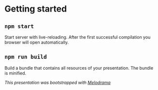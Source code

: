 # Getting started

## `npm start`

Start server with live-reloading. After the first successful compilation you browser will open automatically.

## `npm run build`

Build a bundle that contains all resources of your presentation. The bundle is minified.


*This presentation was bootstrapped with [Melodrama](https://github.com/sebald/melodrama)*